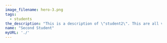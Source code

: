 ```yaml
---
image_filename: hero-3.png
tags:
  - students
the_description: "This is a description of \"student2\". This are all variables that can be easily changed without touching the static html file."
name: "Second Student"
myURL: './'
---
```

